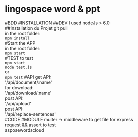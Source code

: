 ﻿# lingospace word & ppt
#BDD
#INSTALLATION
##DEV
I used nodeJs > 6.0    
##Installation du Projet
git pull   
in the root folder:  
`npm install`  
#Start the APP  
in the root folder:  
`npm start`  
#TEST
to test   
`npm start`   
`node test.js`   
or   
`npm test`
#API
get API:   
'/api/document/:name'   
for download:   
'/api/download/:name'   
post API:   
'/api/upload'   
post API:   
'/api/replace-sentences'   
#CODE
#MODULE
multer -> middleware to get file for express   
request && assert  to test    
asposewordscloud
